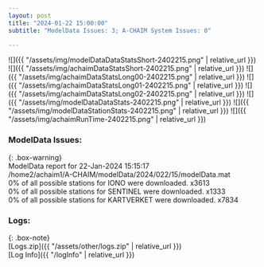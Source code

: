 ```yaml
---
layout: post
title: "2024-01-22 15:00:00"
subtitle: "ModelData Issues: 3; A-CHAIM System Issues: 0"

---
```


![]({{ "/assets/img/modelDataDataStatsShort-2402215.png" | relative_url }})
![]({{ "/assets/img/achaimDataStatsShort-2402215.png" | relative_url }})
![]({{ "/assets/img/achaimDataStatsLong00-2402215.png" | relative_url }})
![]({{ "/assets/img/achaimDataStatsLong01-2402215.png" | relative_url }})
![]({{ "/assets/img/achaimDataStatsLong02-2402215.png" | relative_url }})
![]({{ "/assets/img/modelDataDataStats-2402215.png" | relative_url }})
![]({{ "/assets/img/modelDataStationStats-2402215.png" | relative_url }})
![]({{ "/assets/img/achaimRunTime-2402215.png" | relative_url }})


### ModelData Issues:  
  
{: .box-warning}  
 ModelData report for 22-Jan-2024 15:15:17   
 /home2/achaim1/A-CHAIM/modelData/2024/022/15/modelData.mat   
 0% of all possible stations for IONO were downloaded. x3613   
 0% of all possible stations for SENTINEL were downloaded. x1333   
 0% of all possible stations for KARTVERKET were downloaded. x7834   
  


### Logs:  
  
{: .box-note}  
[Logs.zip]({{ "/assets/other/logs.zip" | relative_url }})  
[Log Info]({{ "/logInfo" | relative_url }})  
